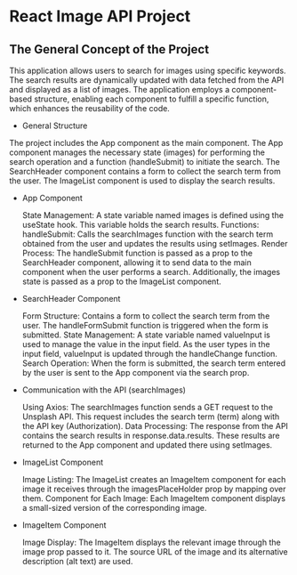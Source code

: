 # React Image API Project

## The General Concept of the Project

This application allows users to search for images using specific keywords. The search results are dynamically updated with data fetched from the API and displayed as a list of images. The application employs a component-based structure, enabling each component to fulfill a specific function, which enhances the reusability of the code.

- General Structure

The project includes the App component as the main component.
The App component manages the necessary state (images) for performing the search operation and a function (handleSubmit) to initiate the search.
The SearchHeader component contains a form to collect the search term from the user.
The ImageList component is used to display the search results.

- App Component

    State Management: A state variable named images is defined using the useState hook. This variable holds the search results.
    Functions:
        handleSubmit: Calls the searchImages function with the search term obtained from the user and updates the results using setImages.
    Render Process: The handleSubmit function is passed as a prop to the SearchHeader component, allowing it to send data to the main component when the user performs a search. Additionally, the images state is passed as a prop to the ImageList component.

- SearchHeader Component

    Form Structure: Contains a form to collect the search term from the user. The handleFormSubmit function is triggered when the form is submitted.
    State Management: A state variable named valueInput is used to manage the value in the input field. As the user types in the input field, valueInput is updated through the handleChange function.
    Search Operation: When the form is submitted, the search term entered by the user is sent to the App component via the search prop.

- Communication with the API (searchImages)

    Using Axios: The searchImages function sends a GET request to the Unsplash API. This request includes the search term (term) along with the API key (Authorization).
    Data Processing: The response from the API contains the search results in response.data.results. These results are returned to the App component and updated there using setImages.

- ImageList Component

    Image Listing: The ImageList creates an ImageItem component for each image it receives through the imagesPlaceHolder prop by mapping over them.
    Component for Each Image: Each ImageItem component displays a small-sized version of the corresponding image.

- ImageItem Component

    Image Display: The ImageItem displays the relevant image through the image prop passed to it. The source URL of the image and its alternative description (alt text) are used.
